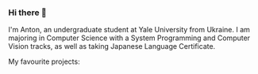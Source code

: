 ### Hi there 👋

I'm Anton, an undergraduate student at Yale University from Ukraine. I am majoring in Computer Science with a System Programming and Computer Vision tracks, as well as taking Japanese Language Certificate.

My favourite projects:
